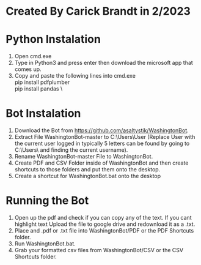 # Created By Carick Brandt in 2/2023

# Python Instalation
1. Open cmd.exe
2. Type in Python3 and press enter then download the microsoft app that comes up.
3. Copy and paste the following lines into cmd.exe \
    pip install pdfplumber \
    pip install pandas \


# Bot Instalation
1. Download the Bot from https://github.com/asaltystik/WashingtonBot.
2. Extract File WashingtonBot-master to C:\Users\User 
    (Replace User with the current user logged in typically 5 letters can be found by going to C:\Users\ and finding the current username).
3. Rename WashingtonBot-master File to WashingtonBot.
4. Create PDF and CSV Folder inside of WashingtonBot and then create shortcuts to those folders and put them onto the desktop.
5. Create a shortcut for WashingtonBot.bat onto the desktop


# Running the Bot
1. Open up the pdf and check if you can copy any of the text. If you cant highlight text Upload the file to google drive and redownload it as a .txt.
2. Place and .pdf or .txt file into WashingtonBot/PDF or the PDF Shortcuts folder.
3. Run WashingtonBot.bat.
4. Grab your formatted csv files from WashingtonBot/CSV or the CSV Shortcuts folder.
